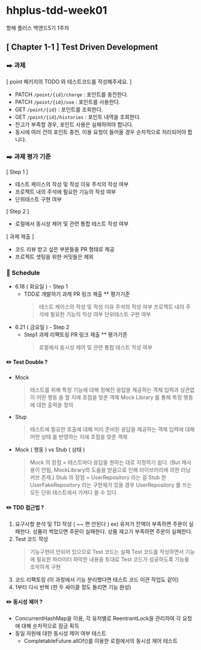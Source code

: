 # hhplus-tdd-week01
항해 플러스 백앤드5기 1주차


## [ Chapter 1-1 ] Test Driven Development


### :black_nib: 과제
[ point 패키지의 TODO 와 테스트코드를 작성해주세요. ]
* PATCH  `/point/{id}/charge` : 포인트를 충전한다.
* PATCH `/point/{id}/use` : 포인트를 사용한다.
* GET `/point/{id}` : 포인트를 조회한다.
* GET `/point/{id}/histories` : 포인트 내역을 조회한다.
* 잔고가 부족할 경우, 포인트 사용은 실패하여야 합니다.
* 동시에 여러 건의 포인트 충전, 이용 요청이 들어올 경우 순차적으로 처리되어야 합니다.


### :black_nib: 과제 평가 기준
[ Step 1 ]
* 테스트 케이스의 작성 및 작성 이유 주석의 작성 여부
* 프로젝트 내의 주석에 필요한 기능의 작성 여부
* 단위테스트 구현 여부

[ Step 2 ]
* 로컬에서 동시성 제어 및 관련 통합 테스트 작성 여부

[ 과제 제출 ] 
* 코드 리뷰 받고 싶은 부분들을 PR 형태로 제공
* 프로젝트 셋팅을 위한 커밋들은 제외


### :date: Schedule
* 6.18 ( 화요일 ) - Step 1
  - TDD로 개발하기 과제 PR 링크 제출
    ** 평가기준
     > 테스트 케이스의 작성 및 작성 이유 주석의 작성 여부
     > 프로젝트 내의 주석에 필요한 기능의 작성 여부
     > 단위테스트 구현 여부
     > 
* 6.21 ( 금요일 ) - Step 2
  - Step1 과제 리팩토링 PR 링크 제출
    ** 평가기준
     > 로컬에서 동시성 제어 및 관련 통합 테스트 작성 여부


#### :pencil2: Test Double ?
* Mock
  > 테스트를 위해 특정 기능에 대해 정해진 응답을 제공하는 객체
  > 입력과 상관없이 어떤 행동 을 할 지에 초점을 맞춘 객체
  > Mock Library 를 통해 특정 행동에 대한 출력을 정의
* Stup
  > 테스트에 필요한 호출에 대해 미리 준비된 응답을 제공하는 객체
  > 입력에 대해 어떤 상태 를 반영하는 지에 초점을 맞춘 객체
* Mock ( 행동 ) vs Stub ( 상태 )
  > Mock 의 장점 = 테스트마다 응답을 원하는 대로 지정하기 쉽다. (But 재사용이 안됨, MockLibrary의 도움을 받음으로 인해 라이브러리에 의한 러닝커브 존재.)
  > Stub 의 장점 = UserRepository 라는 걸 Stub 한 UserFakeRepository 라는 구현체가 있을 경우 UserRepository 를 쓰는 모든 단위 테스트에서 가져다 쓸 수 있다.


#### :pencil2: TDD 접근법 ?
1. 요구사항 분석 및 TD 작성 ( ~~ 면 안된다 )
   ex) 유저가 잔액이 부족하면 주문이 실패한다.
       상품이 썩었으면 주문이 실패한다.
       상품 재고가 부족하면 주문이 실패한다.
2. Test 코드 작성
   > 기능구현이 안되어 있으므로 Test 코드는 실패
   > Test 코드를 작성하면서 기능에 필요한 파라미터 파악한 내용을 토대로 Test 코드가 성공하도록 기능을 조악하게 구현
3. 코드 리팩토링 (이 과정에서 기능 분리했다면 테스트 코드 이관 작업도 같이)
4. 1부터 다시 반복 (한 두 싸이클 정도 돌리면 기능 완성)


#### :pencil2: 동시성 제어 ?
* ConcurrentHashMap을 이용, 각 유저별로 ReentrantLock을 관리하여 각 요청에 대해 순차적으로 잠금 획득
* 동일 자원에 대한 동시성 제어 여부 테스트
  - CompletableFuture.allOf()를 이용한 로컬에서의 동시성 제어 테스트
